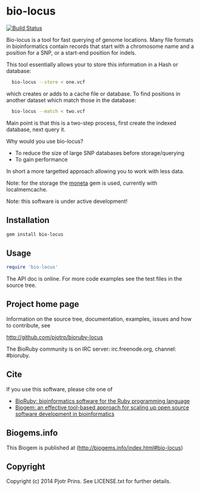 # bio-locus

[![Build Status](https://secure.travis-ci.org/pjotrp/bioruby-locus.png)](http://travis-ci.org/pjotrp/bioruby-locus)

Bio-locus is a tool for fast querying of genome locations. Many file
formats in bioinformatics contain records that start with a chromosome
name and a position for a SNP, or a start-end position for indels.

This tool essentially allows your to store this information in a Hash
or database:

```sh
  bio-locus --store < one.vcf 
```

which creates or adds to a cache file or database. To find positions
in another dataset which match those in the database:

```sh
  bio-locus --match < two.vcf
```

Main point is that this is a two-step process, first create the
indexed database, next query it.

Why would you use bio-locus?

* To reduce the size of large SNP databases before storage/querying
* To gain performance

In short a more targetted approach allowing you to work with less
data.

Note: for the storage the [moneta](https://github.com/minad/moneta) gem is used, currently with localmemcache.

Note: this software is under active development!

## Installation

```sh
gem install bio-locus
```

## Usage

```ruby
require 'bio-locus'
```

The API doc is online. For more code examples see the test files in
the source tree.
        
## Project home page

Information on the source tree, documentation, examples, issues and
how to contribute, see

  http://github.com/pjotrp/bioruby-locus

The BioRuby community is on IRC server: irc.freenode.org, channel: #bioruby.

## Cite

If you use this software, please cite one of
  
* [BioRuby: bioinformatics software for the Ruby programming language](http://dx.doi.org/10.1093/bioinformatics/btq475)
* [Biogem: an effective tool-based approach for scaling up open source software development in bioinformatics](http://dx.doi.org/10.1093/bioinformatics/bts080)

## Biogems.info

This Biogem is published at (http://biogems.info/index.html#bio-locus)

## Copyright

Copyright (c) 2014 Pjotr Prins. See LICENSE.txt for further details.

